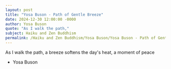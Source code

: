 ```yaml
---
layout: post
title: "Yosa Buson - Path of Gentle Breeze"
date: 2024-12-30 12:00:00 -0000
author: Yosa Buson
quote: "As I walk the path,"
subject: Haiku and Zen Buddhism
permalink: /Haiku and Zen Buddhism/Yosa Buson/Yosa Buson - Path of Gentle Breeze
---
```


As I walk the path,
a breeze softens the day's heat,
a moment of peace


- Yosa Buson
